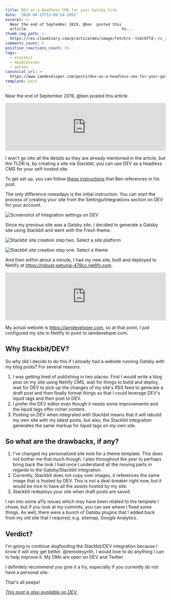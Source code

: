 ```yaml
---
title: DEV as a Headless CMS for your Gatsby Site
date: '2020-04-15T13:09:54.295Z'
excerpt: >-
  Near the end of September 2019, @ben  posted this
  article.                                         Yo...
thumb_img_path: >-
  https://res.cloudinary.com/practicaldev/image/fetch/s--txUc6TTd--/c_imagga_scale,f_auto,fl_progressive,h_420,q_auto,w_1000/https://dev-to-uploads.s3.amazonaws.com/i/6nx4xj3l7dk99em1bdww.png
comments_count: 5
positive_reactions_count: 55
tags:
  - stackbit
  - headlesscms
  - gatsby
canonical_url: >-
  https://www.iamdeveloper.com/posts/dev-as-a-headless-cms-for-your-gatsby-site-4mj2/
template: post
---
```

Near the end of September 2019, @ben posted this article.


<iframe class="liquidTag" src="https://dev.to/embed/link?args=https%3A%2F%2Fdev.to%2Fdevteam%2Fyou-can-now-generate-self-hostable-static-blogs-right-from-your-dev-content-via-stackbit-7a5" style="border: 0; width: 100%;"></iframe>


I won't go into all the details as they are already mentioned in the article, but the TLDR is, by creating a site via Stackbit, you can use DEV as a headless CMS for your self-hosted site.

To get set up, you can follow [these instructions](https://dev.to/connecting-with-stackbit) that Ben references in his post.

The only difference nowadays is the initial instruction. You can start the process of creating your site from the Settings/Integrations section on DEV for your account.

![Screenshot of Integration settings on DEV](https://dev-to-uploads.s3.amazonaws.com/i/v2aefqt8eny6nd4nkrbe.png)

Since my previous site was a Gatsby site, I decided to generate a Gatsby site using Stackbit and went with the Fresh theme.

![Stackbit site creation step two. Select a site platform](https://dev-to-uploads.s3.amazonaws.com/i/sa7ktos8omggvvducvp2.png)

![Stackbit site creation step one. Select a theme](https://dev-to-uploads.s3.amazonaws.com/i/0hdv0ev9tlvkjno28mwo.png)

And then within about a minute, I had my new site, built and deployed to Netlify at https://robust-petunia-478cc.netlify.com. 


<iframe class="liquidTag" src="https://dev.to/embed/github?args=https%3A%2F%2Fgithub.com%2Fnickytonline%2Frobust-petunia" style="border: 0; width: 100%;"></iframe>


My actual website is https://iamdeveloper.com, so at that point, I just configured my site in Netlify to point to iamdeveloper.com.

## Why Stackbit/DEV?

So why did I decide to do this if I already had a website running Gatsby with my blog posts? For several reasons.

1. I was getting tired of publishing in two places. First I would write a blog post on my site using Netlify CMS, wait for things to build and deploy, wait for DEV to pick up the changes of my site's RSS feed to generate a draft post and then finally format things so that I could leverage DEV's liquid tags and then post to DEV.
1. I prefer the DEV editor even though it needs some improvements and the liquid tags offer richer content.
1. Posting on DEV when integrated with Stackbit means that it will rebuild my own site with my latest posts, but also, the Stackbit integration generates the same markup for liquid tags on my own site.

## So what are the drawbacks, if any?

1. I've changed my personalized site look for a theme template. This does not bother me that much though. I plan throughout the year to perhaps bring back the look I had once I understand all the moving parts in regards to the Gatsby/Stackbit integration.
1. Currently, Stackbit does not copy over images, it references the same image that is hosted by DEV. This is not a deal-breaker right now, but it would be nice to have all the assets hosted by my site.
1. Stackbit redeploys your site when draft posts are saved.


I ran into some a11y issues which may have been related to the template I chose, but if you look at my commits, you can see where I fixed some things. As well, there were a bunch of Gatsby plugins that I added back from my old site that I required, e.g. sitemap, Google Analytics.

## Verdict?

I'm going to continue dogfooding the Stackbit/DEV integration because I know it will only get better. @remotesynth, I would love to do anything I can to help improve it. My DMs are open on DEV and Twitter.

I definitely recommend you give it a try, especially if you currently do not have a personal site.

That's all peeps!





*[This post is also available on DEV.](https://dev.to/nickytonline/dev-as-a-headless-cms-for-your-gatsby-site-4mj2)*


<script>
const parent = document.getElementsByTagName('head')[0];
const script = document.createElement('script');
script.type = 'text/javascript';
script.src = 'https://cdnjs.cloudflare.com/ajax/libs/iframe-resizer/4.1.1/iframeResizer.min.js';
script.charset = 'utf-8';
script.onload = function() {
    window.iFrameResize({}, '.liquidTag');
};
parent.appendChild(script);
</script>    
